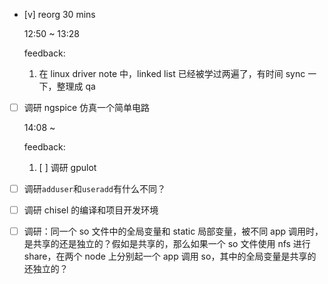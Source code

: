 * [v] reorg 30 mins

    12:50 ~ 13:28

    feedback:

    1. 在 linux driver note 中，linked list 已经被学过两遍了，有时间 sync 一下，整理成 qa

* [ ] 调研 ngspice 仿真一个简单电路

    14:08 ~ 

    feedback:

    1. [ ] 调研 gpulot

* [ ] 调研`adduser`和`useradd`有什么不同？

* [ ] 调研 chisel 的编译和项目开发环境

* [ ] 调研：同一个 so 文件中的全局变量和 static 局部变量，被不同 app 调用时，是共享的还是独立的？假如是共享的，那么如果一个 so 文件使用 nfs 进行 share，在两个 node 上分别起一个 app 调用 so，其中的全局变量是共享的还独立的？